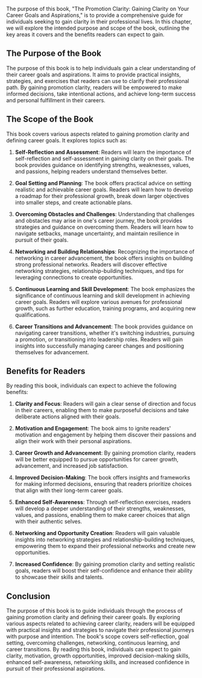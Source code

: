 
The purpose of this book, "The Promotion Clarity: Gaining Clarity on Your Career Goals and Aspirations," is to provide a comprehensive guide for individuals seeking to gain clarity in their professional lives. In this chapter, we will explore the intended purpose and scope of the book, outlining the key areas it covers and the benefits readers can expect to gain.

**The Purpose of the Book**
---------------------------

The purpose of this book is to help individuals gain a clear understanding of their career goals and aspirations. It aims to provide practical insights, strategies, and exercises that readers can use to clarify their professional path. By gaining promotion clarity, readers will be empowered to make informed decisions, take intentional actions, and achieve long-term success and personal fulfillment in their careers.

**The Scope of the Book**
-------------------------

This book covers various aspects related to gaining promotion clarity and defining career goals. It explores topics such as:

1. **Self-Reflection and Assessment**: Readers will learn the importance of self-reflection and self-assessment in gaining clarity on their goals. The book provides guidance on identifying strengths, weaknesses, values, and passions, helping readers understand themselves better.

2. **Goal Setting and Planning**: The book offers practical advice on setting realistic and achievable career goals. Readers will learn how to develop a roadmap for their professional growth, break down larger objectives into smaller steps, and create actionable plans.

3. **Overcoming Obstacles and Challenges**: Understanding that challenges and obstacles may arise in one's career journey, the book provides strategies and guidance on overcoming them. Readers will learn how to navigate setbacks, manage uncertainty, and maintain resilience in pursuit of their goals.

4. **Networking and Building Relationships**: Recognizing the importance of networking in career advancement, the book offers insights on building strong professional networks. Readers will discover effective networking strategies, relationship-building techniques, and tips for leveraging connections to create opportunities.

5. **Continuous Learning and Skill Development**: The book emphasizes the significance of continuous learning and skill development in achieving career goals. Readers will explore various avenues for professional growth, such as further education, training programs, and acquiring new qualifications.

6. **Career Transitions and Advancement**: The book provides guidance on navigating career transitions, whether it's switching industries, pursuing a promotion, or transitioning into leadership roles. Readers will gain insights into successfully managing career changes and positioning themselves for advancement.

**Benefits for Readers**
------------------------

By reading this book, individuals can expect to achieve the following benefits:

1. **Clarity and Focus**: Readers will gain a clear sense of direction and focus in their careers, enabling them to make purposeful decisions and take deliberate actions aligned with their goals.

2. **Motivation and Engagement**: The book aims to ignite readers' motivation and engagement by helping them discover their passions and align their work with their personal aspirations.

3. **Career Growth and Advancement**: By gaining promotion clarity, readers will be better equipped to pursue opportunities for career growth, advancement, and increased job satisfaction.

4. **Improved Decision-Making**: The book offers insights and frameworks for making informed decisions, ensuring that readers prioritize choices that align with their long-term career goals.

5. **Enhanced Self-Awareness**: Through self-reflection exercises, readers will develop a deeper understanding of their strengths, weaknesses, values, and passions, enabling them to make career choices that align with their authentic selves.

6. **Networking and Opportunity Creation**: Readers will gain valuable insights into networking strategies and relationship-building techniques, empowering them to expand their professional networks and create new opportunities.

7. **Increased Confidence**: By gaining promotion clarity and setting realistic goals, readers will boost their self-confidence and enhance their ability to showcase their skills and talents.

**Conclusion**
--------------

The purpose of this book is to guide individuals through the process of gaining promotion clarity and defining their career goals. By exploring various aspects related to achieving career clarity, readers will be equipped with practical insights and strategies to navigate their professional journeys with purpose and intention. The book's scope covers self-reflection, goal setting, overcoming challenges, networking, continuous learning, and career transitions. By reading this book, individuals can expect to gain clarity, motivation, growth opportunities, improved decision-making skills, enhanced self-awareness, networking skills, and increased confidence in pursuit of their professional aspirations.
